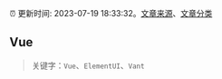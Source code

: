 :alarm_clock: 更新时间: 2023-07-19 18:33:32。[文章来源](/README.md)、[文章分类](/TAGS.md)

## Vue


> 关键字：`Vue`、`ElementUI`、`Vant`



